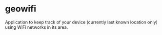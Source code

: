 # geowifi
Application to keep track of your device (currently last known location only) using WiFi networks in its area.
